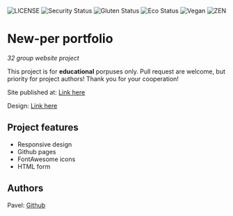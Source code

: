 ![LICENSE](https://img.shields.io/badge/license-MIT-blue.svg?style=flat-square)
![Security Status](https://img.shields.io/security-headers?label=Security&url=https%3A%2F%2Fgithub.com&style=flat-square)
![Gluten Status](https://img.shields.io/badge/Gluten-Free-green.svg)
![Eco Status](https://img.shields.io/badge/ECO-Friendly-green.svg)
![Vegan](https://img.shields.io/badge/Vegan-%F0%9F%8D%83-green)
![ZEN](https://img.shields.io/badge/ZEN-Positive-yellowgreen)

# New-per portfolio

_32 group website project_

This project is for **educational** porpuses only. Pull request are welcome, but priority for project authors! Thank you for your cooperation!

Site published at: [Link here](https://nsn1930.github.io/8-shoes-banner/)

Design: [Link here](https://cdn.discordapp.com/attachments/850245533838868480/850247489620541491/unknown.png)

## Project features

-   Responsive design
-   Github pages
-   FontAwesome icons
-   HTML form

## Authors

Pavel: [Github](https://github.com/nsn1930)
